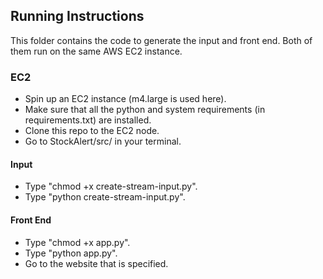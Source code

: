 ## Running Instructions
This folder contains the code to generate the input and front end. Both of them run on the same AWS EC2 instance.

### EC2
* Spin up an EC2 instance (m4.large is used here). 
* Make sure that all the python and system requirements (in requirements.txt) are installed.
* Clone this repo to the EC2 node. 
* Go to StockAlert/src/ in your terminal.

#### Input
* Type "chmod +x create-stream-input.py".
* Type "python create-stream-input.py".

#### Front End
* Type "chmod +x app.py".
* Type "python app.py".
* Go to the website that is specified. 

